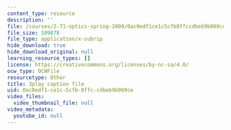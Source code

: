 ```yaml
---
content_type: resource
description: ''
file: /courses/2-71-optics-spring-2009/0ac0edf1ce1c5cfb8ffccdbeb9b069ce_s8XKzciLgak.vtt
file_size: 109078
file_type: application/x-subrip
hide_download: true
hide_download_original: null
learning_resource_types: []
license: https://creativecommons.org/licenses/by-nc-sa/4.0/
ocw_type: OCWFile
resourcetype: Other
title: 3play caption file
uid: 0ac0edf1-ce1c-5cfb-8ffc-cdbeb9b069ce
video_files:
  video_thumbnail_file: null
video_metadata:
  youtube_id: null
---
```

